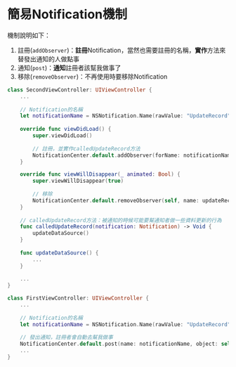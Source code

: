 # 簡易Notification機制

機制說明如下：

1. 註冊\(`addObserver`\)：**註冊**Notification，當然也需要註冊的名稱，**實作**方法來替發出通知的人做點事
2. 通知\(`post`\)：**通知**註冊者該幫我做事了
3. 移除\(`removeObserver`\)：不再使用時要移除Notification

```swift
class SecondViewController: UIViewController {
    ...
    
    // Notification的名稱
    let notificationName = NSNotification.Name(rawValue: "UpdateRecord")
    
    override func viewDidLoad() {
        super.viewDidLoad()
        
        // 註冊，並實作calledUpdateRecord方法
        NotificationCenter.default.addObserver(forName: notificationName, object: nil, queue: nil, using: calledUpdateRecord)
    }

    override func viewWillDisappear(_ animated: Bool) {
        super.viewWillDisappear(true)
        
        // 移除
        NotificationCenter.default.removeObserver(self, name: updateRecordNotificationName, object: nil)
    }
    
    // calledUpdateRecord方法：被通知的時候可能要幫通知者做一些資料更新的行為
    func calledUpdateRecord(notification: Notification) -> Void {
        updateDataSource()
    }
    
    func updateDataSource() {
        ...
    }
    
    ...
}
```

```swift
class FirstViewController: UIViewController {
    ...
    
    // Notification的名稱
    let notificationName = NSNotification.Name(rawValue: "UpdateRecord")
    
    // 發出通知，註冊者會自動去幫我做事
    NotificationCenter.default.post(name: notificationName, object: self, userInfo: nil)
    ...
}
```

